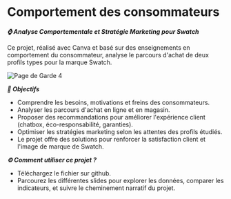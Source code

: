 # Comportement des consommateurs

***⌚ Analyse Comportementale et Stratégie Marketing pour Swatch***

Ce projet, réalisé avec Canva et basé sur des enseignements en comportement du consommateur, analyse le parcours d'achat de deux profils types pour la marque Swatch.

![Page de Garde 4 ](https://github.com/user-attachments/assets/f81b91ed-73d7-40da-895b-b5172dcbbe6b)

***🎯 Objectifs***

- Comprendre les besoins, motivations et freins des consommateurs.
- Analyser les parcours d'achat en ligne et en magasin.
- Proposer des recommandations pour améliorer l'expérience client (chatbox, éco-responsabilité, garanties).
- Optimiser les stratégies marketing selon les attentes des profils étudiés.
- Le projet offre des solutions pour renforcer la satisfaction client et l'image de marque de Swatch.

***⚙️ Comment utiliser ce projet ?***

- Téléchargez le fichier sur github.
- Parcourez les différentes slides pour explorer les données, comparer les indicateurs, et suivre le cheminement narratif du projet.
